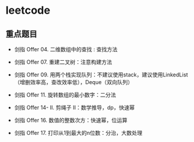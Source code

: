 # leetcode

## 重点题目

* 剑指 Offer 04. 二维数组中的查找 : 查找方法

* 剑指 Offer 07. 重建二叉树：注意构建方法

* 剑指 Offer 09. 用两个栈实现队列：不建议使用stack，建议使用LinkedList（增删效率高，查改效率低），Deque（双向队列）

* 剑指 Offer 11. 旋转数组的最小数字：二分法

* 剑指 Offer 14- II. 剪绳子 II：数学推导，dp，快速幂

* 剑指 Offer 16. 数值的整数次方：快速幂，位运算

* 剑指 Offer 17. 打印从1到最大的n位数：分治，大数处理
